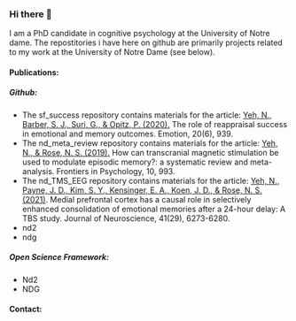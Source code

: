 ### Hi there 👋
I am a PhD candidate in cognitive psychology at the University of Notre dame. 
The repostitories i have here on github are primarily projects related to my work at the University of Notre Dame (see below). 
#### Publications:
##### Github:
* The sf_success repository contains materials for the article: [Yeh, N., Barber, S. J., Suri, G., & Opitz, P. (2020).](https://doi.org/10.1037/emo0000575)
 The role of reappraisal success in emotional and memory outcomes. Emotion, 20(6), 939.
* The nd_meta_review repository contains materials for the article: [Yeh, N., & Rose, N. S. (2019).](https://doi.org/10.3389/fpsyg.2019.00993) How can transcranial magnetic stimulation be used to modulate episodic memory?: a systematic review and meta-analysis. Frontiers in Psychology, 10, 993.
* The nd_TMS_EEG repository contains materials for the article: [Yeh, N., Payne, J. D., Kim, S. Y., Kensinger, E. A., Koen, J. D., & Rose, N. S. (2021)](https://www.jneurosci.org/content/41/29/6273). Medial prefrontal cortex has a causal role in selectively enhanced consolidation of emotional memories after a 24-hour delay: A TBS study. Journal of Neuroscience, 41(29), 6273-6280.
* nd2
* ndg

##### Open Science Framework:
* Nd2
* NDG


#### Contact:


<!--
**nickwyeh/nickwyeh** is a ✨ _special_ ✨ repository because its `README.md` (this file) appears on your GitHub profile.

